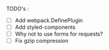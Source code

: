 TODO's :

- [ ] Add webpack.DefinePlugin
- [ ] Add styled-components
- [ ] Why not to use forms for requests?
- [ ] Fix gzip compression
